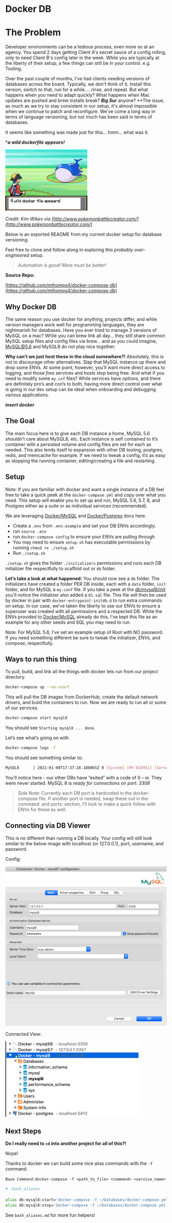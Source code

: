 # Docker DB

# The Problem

Developer environments can be a tedious process, even more so at an agency. You spend 2 days getting Client A's secret sauce of a config rolling, only to need Client B's config later in the week. While you are typically at the liberty of their setup, a few things can still be in your control. e.g. Tooling.

Over the past couple of months, I've had clients needing versions of databases across the board. Typically, we don't think of it. Install this version, switch to that, run for a while.... rinse, and repeat. But what happens when you need to adapt quickly? What happens when Mac updates are pushed and brew installs break? ***Big Sur*** anyone? **The issue, as much as we try to stay consistent in our setup, it's almost impossible when we continue to patch and reconfigure. We've come a long way in terms of language versioning, but not much has been said in terms of databases.

It seems like something was made just for this... hmm... what was it.

****a wild dockerfile appears!***

![Docker%20DB%202a9c297434334b3bb42a0fbb83c58c9c/PBC_1.png](Docker%20DB%202a9c297434334b3bb42a0fbb83c58c9c/PBC_1.png)

*Credit: Kim Wikes via [http://www.pokemonbattlecreator.com/](http://www.pokemonbattlecreator.com/)*

Below is an exported README from my current docker setup for database versioning.

Feel free to clone and follow along in exploring this *probably over-engineered* setup.

> *Automation is good! More must be better!*
>

**Source Repo:**

[https://github.com/mthomps4/docker-compose-db](https://github.com/mthomps4/docker-compose-db)

## Why Docker DB

The same reason you use docker for anything, projects differ, and while version managers work well for programming languages, they are nightmarish for databases. Have you ever tried to manage 3 versions of MySQL on a mac? While you can brew link all day… they still share common MySQL setup files and config files via brew… and as you could imagine, MySQL@5.6 and MySQL8 do not play nice together.

**Why can’t we just host these in the cloud somewhere?!** Absolutely, this is not to discourage other alternatives. Slap that MySQL instance up there and drop some ENVs. At some point, however, you’ll want more direct access to logging, and those *free* services and hosts stop being free. And what if you need to modify some `my.cnf` files? While services have options, and there are definitely pro’s and con’s to both, having more direct control over what is going in our dev setup can be ideal when onboarding and debugging various applications.

***insert docker***

## The Goal

The main focus here is to give each DB instance a home, MySQL 5.6 shouldn’t care about MySQL8, etc. Each instance is self contained to it’s container with a persisted volume and config files are set for each as needed. This also lends itself to expansion with other DB tooling, postgres, redis, and memcache for example. If we need to tweak a config, it’s as easy as stopping the running container, editing/creating a file and restarting.

## Setup

Note: If you are familiar with docker and want a single instance of a DB feel free to take a quick peek at the `docker-compose.yml` and copy over what you need. This setup will enable you to set up and run, MySQL 5.6, 5.7, 8, and Postgres either as a suite or as individual services (recommended).

We are leveraging [Docker/MySQL](https://hub.docker.com/_/mysql) and [Docker/Postgres](https://hub.docker.com/_/postgres) docs here.

- Create a `.env` from `.env.example` and set your DB ENVs accordingly.
- run `source .env`
- run `docker-compose config` to ensure your ENVs are pulling through
- You may need to ensure `setup.sh` has executable permissions by running `chmod +x ./setup.sh`
- Run `./setup.sh`

`./setup.sh` gives the folder `./initializers` permissions and runs each DB initializer file respectfully to scaffold out or `db` folder.

**Let’s take a look at what happened:** You should now see a `db` folder. The initializers have created a folder PER DB inside, each with a `data` folder, `init` folder, and for MySQL a `my.conf` file. If you take a peek at the [db/mysql8/init](./db/mysql8/init) you’ll notice the initializer also added a `01.sql` file. This file will then be used by docker in pair with `docker-entrypoint-initdb.d` to run extra commands on setup. In our case, we’ve taken the liberty to use our ENVs to ensure a superuser was created with all permissions and a respected DB. While the ENVs provided to [Docker/MySQL](https://hub.docker.com/_/mysql) already do this, I’ve kept this file as an example for any other seeds and SQL you may need to run.

Note: For MySQL 5.6, I’ve set an example setup of Root with NO password. If you need something different be sure to tweak the initializer, ENVs, and compose, respectfully.

## Ways to run this thing

To pull, build, and link all the things with docker lets run from our project directory.

```bash
docker-compose up --no-start
```

This will pull the DB images from DockerHub, create the default network drivers, and build the containers to run. Now we are ready to run all or some of our services.

```bash
docker-compose start mysql8
```

You should see `Starting mysql8 ... done`.

Let’s see what’s going on with

```bash
docker-compose logs -f
```

You should see something similar to:

```bash
MySQL8      | 2021-01-08T17:37:28.188065Z 0 [System] [MY-010931] [Server] /usr/sbin/mysqld: ready for connections. Version: '8.0.22'  socket: '/var/run/mysqld/mysqld.sock'  port: 3308  MySQL Community Server - GPL.MySQL56 exited with code 0postgres exited with code 0MySQL57 exited with code 0
```

You’ll notice here - our other DBs have “exited” with a code of 0 – ie. They were never started. MySQL 8 is *ready for connections* on *port: 3308*

> Side Note: Currently each DB port is hardcoded in the docker-compose file. If another port is needed, swap these out in the command: and ports: section, I’ll look to make a quick follow with ENVs for these as well.
>

## Connecting via DB Viewer

This is no different than running a DB locally. Your config will still look similar to the below image with localhost (or 127.0.0.1), port, username, and password.

Config:

![Docker%20DB%202a9c297434334b3bb42a0fbb83c58c9c/db-viewer-config.png](Docker%20DB%202a9c297434334b3bb42a0fbb83c58c9c/db-viewer-config.png)

Connected View:

![Docker%20DB%202a9c297434334b3bb42a0fbb83c58c9c/connected-dbs.png](Docker%20DB%202a9c297434334b3bb42a0fbb83c58c9c/connected-dbs.png)

## Next Steps

**Do I really need to `cd` into another project for all of this?!**

Nope!

Thanks to docker we can build some nice alias commands with the `-f` command.

`Base Command:docker-compose -f <path_to_file> <command> <service_name>`

```bash
# .bash_aliases

alias db:mysql8:start='docker-compose -f ~/Databases/docker-compose.yml start mysql8'
alias db:mysql8:stop='docker-compose -f ~/Databases/docker-compose.yml stop mysql8'
```

See `bash_aliases.md` for more fun helpers!
